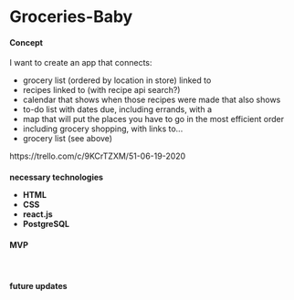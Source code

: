 <h1>Groceries-Baby</h1>
<h4>Concept</h4>
I want to create an app that connects:
  <ul>
    <li>grocery list (ordered by location in store) linked to</li>
    <li>recipes linked to (with recipe api search?)</li>
    <li>calendar that shows when those recipes were made that also shows</li>
    <li>to-do list with dates due, including errands, with a</li>
    <li>map that will put the places you have to go in the most efficient order</li> 
    <li>including grocery shopping, with links to...</li>
    <li>grocery list (see above)</li>
   </ul>https://trello.com/c/9KCrTZXM/51-06-19-2020
 
 <h4>necessary technologies</li>
  <ul>
    <li>HTML</li>
    <li>CSS</li>
    <li>react.js</li>
    <li>PostgreSQL</li>
   </ul>
   
 <h4>MVP</h4>
 <br>
 <h4>future updates</h4>
  
